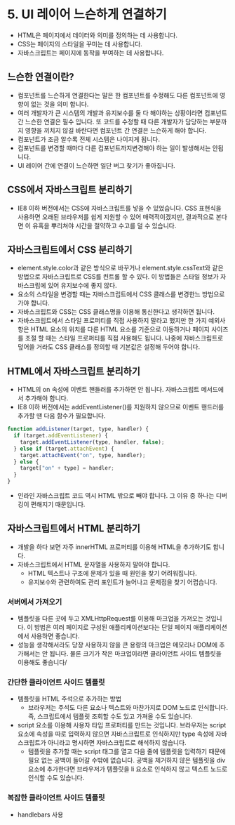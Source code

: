 # 5. UI 레이어 느슨하게 연결하기

- HTML은 페이지에서 데이터와 의미를 정의하는 데 사용합니다.
- CSS는 페이지의 스타일을 꾸미는 데 사용합니다.
- 자바스크립트는 페이지에 동작을 부여하는 데 사용합니다.

## 느슨한 연결이란?

- 컴포넌트를 느슨하게 연결한다는 말은 한 컴포넌트를 수정해도 다른 컴포넌트에 영향이 없는 것을 의미 합니다.
- 여러 개발자가 큰 시스템의 개발과 유지보수를 둘 다 해야하는 상황이라면 컴포넌트 간 느슨한 연결은 필수 입니다. 또 코드를 수정할 때 다른 개발자가 담당하는 부분까지 영향을 끼치지 않길 바란다면 컴포넌트 간 연결은 느슨하게 해야 합니다.
- 컴포넌트가 조금 알수록 전체 시스템은 나이지게 됩니다.
- 컴포넌트를 변경할 때마다 다른 컴포넌트까지변경해야 하는 일이 발생해서는 안됩니다.
- UI 레이어 간에 연결이 느슨하면 일단 버그 찾기가 좋아집니다.

## CSS에서 자바스크립트 분리하기

- IE8 이하 버전에서는 CSS에 자바스크립트를 넣을 수 있었습니다. CSS 표현식을 사용하면 오래된 브라우저를 쉽게 지원할 수 있어 매력적이겠지만, 결과적으로 본다면 이 유혹을 뿌리쳐야 시간을 절약하고 수고를 덜 수 있습니다.

## 자바스크립트에서 CSS 분리하기

- element.style.color과 같은 방식으로 바꾸거나 element.style.cssText와 같은 방법으로 자바스크립트로 CSS를 컨트롤 할 수 있다. 이 방법들은 스타일 정보가 자바스크립에 있어 유지보수에 좋지 않다.
- 요소의 스타일을 변경할 때는 자바스크립트에서 CSS 클래스를 변경한느 방법으로 가야 합니다.
- 자바스크립트와 CSS는 CSS 클래스명을 이용해 통신한다고 생각하면 됩니다.
- 자바스크립트에서 스타일 프로퍼티를 직접 사용하지 말라고 했지만 한 가지 예외사항은 HTML 요소의 위치를 다른 HTML 요소를 기준으로 이동하거나 페이지 사이즈를 조절 할 때는 스타일 프로퍼티를 직접 사용해도 됩니다. 나중에 자바스크립트로 덮어쓸 거라도 CSS 클래스를 정의할 때 기본값은 설정해 두어야 합니다.

## HTML에서 자바스크립트 분리하기

- HTML의 on 속성에 이벤트 핸들러를 추가하면 안 됩니다. 자바스크립트 메서드에서 추가해야 합니다.
- IE8 이하 버전에서는 addEventListener()를 지원하지 않으므로 이벤트 핸드러를 추가할 땐 다음 함수가 필요합니다.

```javascript
function addListener(target, type, handler) {
  if (target.addEventListener) {
    target.addEventListener(type, handler, false);
  } else if (target.attachEvent) {
    target.attachEvent("on", type, handler);
  } else {
    target["on" + type] = handler;
  }
}
```

- 인라인 자바스크립트 코드 역시 HTML 밖으로 빼야 합니다. 그 이유 중 하나는 디버깅이 편해지기 때문입니다.

## 자바스크립트에서 HTML 분리하기

- 개발을 하다 보면 자주 innerHTML 프로퍼티를 이용해 HTML을 추가하기도 합니다.
- 자바스크립트에서 HTML 문자열을 사용하지 말아야 합니다.
  - HTML 텍스트나 구조에 문제가 있을 때 원인을 찾기 어려워집니다.
  - 유지보수와 관련하여도 관리 포인트가 늘어나고 문제점을 찾기 어렵습니다.

### 서버에서 가져오기

- 템플릿을 다른 곳에 두고 XMLHttpRequest를 이용해 마크업을 가져오는 것입니다. 이 방법은 여러 페이지로 구성된 애플리케이션보다는 단일 페이지 애플리케이션에서 사용하면 좋습니다.
- 성능을 생각해서라도 당장 사용하지 않을 큰 용량의 마크업은 메모리나 DOM에 추가해서는 안 됩니다. 물론 크기가 작은 마크업이라면 클라이언트 사이드 템플릿을 이용해도 좋습니다/

### 간단한 클라이언트 사이드 템플릿

- 템플릿을 HTML 주석으로 추가하는 방법
  - 브라우저는 주석도 다른 요소나 텍스트와 마찬가지로 DOM 노드로 인식합니다. 즉, 스크립트에서 템플릿 조회할 수도 있고 가져올 수도 있습니다.
- script 요소를 이용해 사용자 타입 프로퍼티를 만드는 것입니다. 브라우저는 script 요소에 속성을 따로 입력하지 않으면 자바스크립트로 인식하지만 type 속성에 자바스크립트가 아니라고 명시하면 자바스크립트로 해석하지 않습니다.
  - 템플릿을 추가할 때는 script 태그를 열고 다음 줄에 템플릿을 입력하기 때문에 필요 없는 공백이 들어갈 수밖에 없습니다. 공백을 제거하지 않은 템플릿을 div 요소에 추가한다면 브라우저가 템플릿을 li 요소로 인식하지 않고 텍스트 노드로 인식할 수도 있습니다.

### 복잡한 클라이언트 사이드 템플릿

- handlebars 사용
